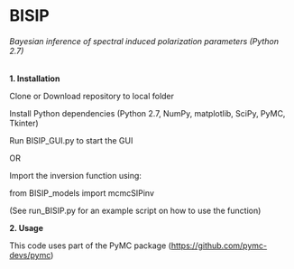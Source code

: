 # BISIP
###### Bayesian inference of spectral induced polarization parameters (Python 2.7)

**1. Installation**

  Clone or Download repository to local folder

  Install Python dependencies (Python 2.7, NumPy, matplotlib, SciPy, PyMC, Tkinter)
  
  Run BISIP_GUI.py to start the GUI
  
  OR

  Import the inversion function using:
  
  from BISIP_models import mcmcSIPinv
  
  (See run_BISIP.py for an example script on how to use the function)

**2. Usage**

This code uses part of the PyMC package (https://github.com/pymc-devs/pymc)

